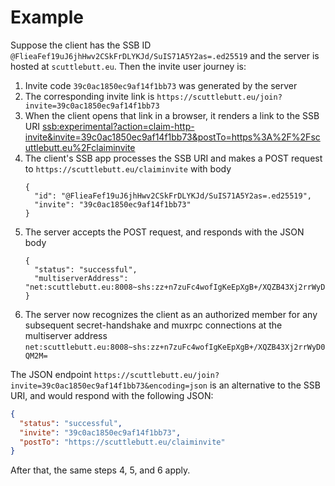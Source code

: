 # Example

Suppose the client has the SSB ID `@FlieaFef19uJ6jhHwv2CSkFrDLYKJd/SuIS71A5Y2as=.ed25519` and the server is hosted at `scuttlebutt.eu`. Then the invite user journey is:

1. Invite code `39c0ac1850ec9af14f1bb73` was generated by the server
1. The corresponding invite link is `https://scuttlebutt.eu/join?invite=39c0ac1850ec9af14f1bb73`
1. When the client opens that link in a browser, it renders a link to the SSB URI [ssb:experimental?action=claim-http-invite&invite=39c0ac1850ec9af14f1bb73&postTo=https%3A%2F%2Fscuttlebutt.eu%2Fclaiminvite](ssb:experimental?action=claim-http-invite&invite=39c0ac1850ec9af14f1bb73&postTo=https%3A%2F%2Fscuttlebutt.eu%2Fclaiminvite)
1. The client's SSB app processes the SSB URI and makes a POST request to `https://scuttlebutt.eu/claiminvite` with body
    ```
    {
      "id": "@FlieaFef19uJ6jhHwv2CSkFrDLYKJd/SuIS71A5Y2as=.ed25519",
      "invite": "39c0ac1850ec9af14f1bb73"
    }
    ```
1. The server accepts the POST request, and responds with the JSON body
    ```
    {
      "status": "successful",
      "multiserverAddress": "net:scuttlebutt.eu:8008~shs:zz+n7zuFc4wofIgKeEpXgB+/XQZB43Xj2rrWyD0QM2M="
    }
    ```
1. The server now recognizes the client as an authorized member for any subsequent secret-handshake and muxrpc connections at the multiserver address `net:scuttlebutt.eu:8008~shs:zz+n7zuFc4wofIgKeEpXgB+/XQZB43Xj2rrWyD0QM2M=`

The JSON endpoint `https://scuttlebutt.eu/join?invite=39c0ac1850ec9af14f1bb73&encoding=json` is an alternative to the SSB URI, and would respond with the following JSON:

```json
{
  "status": "successful",
  "invite": "39c0ac1850ec9af14f1bb73",
  "postTo": "https://scuttlebutt.eu/claiminvite"
}
```

After that, the same steps 4, 5, and 6 apply.